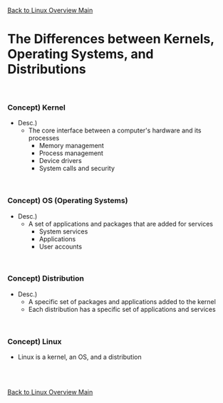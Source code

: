 [Back to Linux Overview Main](../main.md)

# The Differences between Kernels, Operating Systems, and Distributions

<br>

### Concept) Kernel
- Desc.)
  - The core interface between a computer's hardware and its processes
    - Memory management
    - Process management
    - Device drivers
    - System calls and security

<br>

### Concept) OS (Operating Systems)
- Desc.)
  - A set of applications and packages that are added for services
    - System services
    - Applications 
    - User accounts

<br>

### Concept) Distribution
- Desc.)
  - A specific set of packages and applications added to the kernel
  - Each distribution has a specific set of applications and services

<br>

### Concept) Linux
- Linux is a kernel, an OS, and a distribution



<br>



<br>

[Back to Linux Overview Main](../main.md)